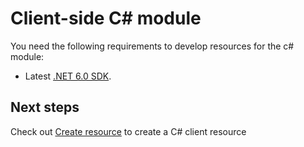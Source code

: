 # Client-side C# module

You need the following requirements to develop resources for the c# module:

* Latest [.NET 6.0 SDK](https://dotnet.microsoft.com/download/dotnet/6.0).

## Next steps

Check out [Create resource](getting-started/create-resource.md) to create a C# client resource
